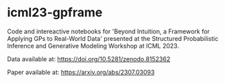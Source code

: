 # icml23-gpframe
Code and intereactive notebooks for 'Beyond Intuition, a Framework for Applying GPs to Real-World Data' presented at the Structured Probabilistic Inference and Generative Modeling Workshop at ICML 2023.

Data available at:
<https://doi.org/10.5281/zenodo.8152362>

Paper available at:
<https://arxiv.org/abs/2307.03093>

